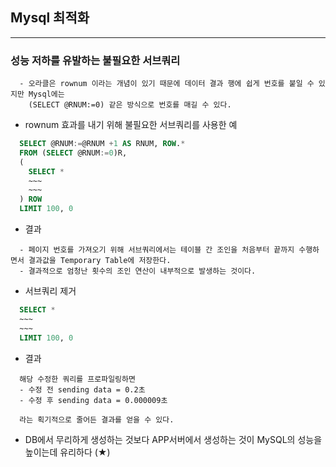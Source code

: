 ## Mysql 최적화
----

### 성능 저하를 유발하는 불필요한 서브쿼리
```
  - 오라클은 rownum 이라는 개념이 있기 때문에 데이터 결과 행에 쉽게 번호를 붙일 수 있지만 Mysql에는
    (SELECT @RNUM:=0) 같은 방식으로 번호를 매길 수 있다.
```
  + rownum 효과를 내기 위해 불필요한 서브쿼리를 사용한 예
  ```sql
    SELECT @RNUM:=@RNUM +1 AS RNUM, ROW.*
    FROM (SELECT @RNUM:=0)R,
    (
      SELECT *
      ~~~
      ~~~
    ) ROW
    LIMIT 100, 0
  ```
  
  + 결과
  ```
    - 페이지 번호를 가져오기 위해 서브쿼리에서는 테이블 간 조인을 처음부터 끝까지 수행하면서 결과값을 Temporary Table에 저장한다.
    - 결과적으로 엄청난 횟수의 조인 연산이 내부적으로 발생하는 것이다.
  ```
  
  + 서브쿼리 제거
  ```sql
    SELECT *
    ~~~
    ~~~
    LIMIT 100, 0
  ```
  
  + 결과
  ```
    해당 수정한 쿼리를 프로파일링하면 
    - 수정 전 sending data = 0.2초
    - 수정 후 sending data = 0.000009초 
    
    라는 획기적으로 줄어든 결과를 얻을 수 있다.
  ```
  
  + DB에서 무리하게 생성하는 것보다 APP서버에서 생성하는 것이 MySQL의 성능을 높이는데 유리하다 (★)

